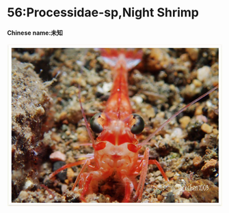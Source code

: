 # 56:Processidae-sp,Night Shrimp

#### Chinese name:未知

![](../../.gitbook/assets/processidae-sp.jpg)

